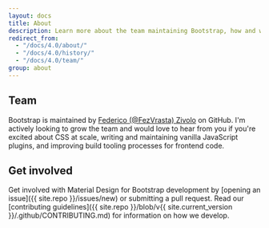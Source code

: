 ```yaml
---
layout: docs
title: About
description: Learn more about the team maintaining Bootstrap, how and why the project started, and how to get involved.
redirect_from:
  - "/docs/4.0/about/"
  - "/docs/4.0/history/"
  - "/docs/4.0/team/"
group: about
---
```


## Team

Bootstrap is maintained by [Federico (@FezVrasta) Zivolo](https://github.com/FezVrasta) on GitHub. I'm actively looking to grow the team and would love to hear from you if you're excited about CSS at scale, writing and maintaining vanilla JavaScript plugins, and improving build tooling processes for frontend code.

## Get involved

Get involved with Material Design for Bootstrap development by [opening an issue]({{ site.repo }}/issues/new) or submitting a pull request. Read our [contributing guidelines]({{ site.repo }}/blob/v{{ site.current_version }}/.github/CONTRIBUTING.md) for information on how we develop.
